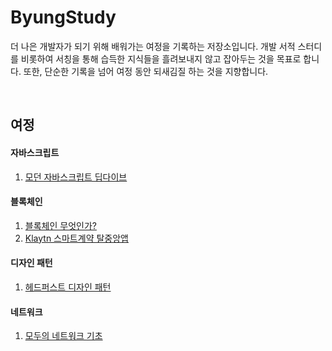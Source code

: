 # ByungStudy

더 나은 개발자가 되기 위해 배워가는 여정을 기록하는 저장소입니다. 개발 서적 스터디를 비롯하여 서칭을 통해 습득한 지식들을 흘려보내지 않고 잡아두는 것을 목표로 합니다. 또한, 단순한 기록을 넘어 여정 동안 되새김질 하는 것을 지향합니다.

<br />

## 여정

#### 자바스크립트

1.  [모던 자바스크립트 딥다이브](https://github.com/lbo728/ModernJavaScript/blob/main/01_JavaScript/01_ModernJavaScriptDeepDive/README.md)

#### 블록체인

1. [블록체인 무엇인가?](https://github.com/lbo728/ModernJavaScript/blob/main/02_BlockChain/01_%EB%B8%94%EB%A1%9D%EC%B2%B4%EC%9D%B8_%EB%AC%B4%EC%97%87%EC%9D%B8%EA%B0%80/README.md)
2. [Klaytn 스마트계약 탈중앙앱](https://github.com/lbo728/ModernJavaScript/blob/main/02_BlockChain/02_Klaytn_%EC%8A%A4%EB%A7%88%ED%8A%B8%EA%B3%84%EC%95%BD_%ED%83%88%EC%A4%91%EC%95%99%EC%95%B1/README.md)

#### 디자인 패턴

1. [헤드퍼스트 디자인 패턴](https://github.com/lbo728/ModernJavaScript/blob/main/03_Design_Patterns/01_Head_First_Design_Patterns/README.md)

#### 네트워크

1. [모두의 네트워크 기초](https://github.com/lbo728/ModernJavaScript/blob/main/04_Network/01_%EB%AA%A8%EB%91%90%EC%9D%98_%EB%84%A4%ED%8A%B8%EC%9B%8C%ED%81%AC_%EA%B8%B0%EC%B4%88/README.md)

